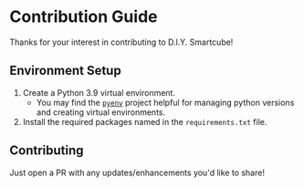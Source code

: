 # Contribution Guide

Thanks for your interest in contributing to D.I.Y. Smartcube!

## Environment Setup

1. Create a Python 3.9 virtual environment.
   - You may find the [`pyenv`](https://github.com/pyenv/pyenv) project helpful for managing python versions and creating virtual environments.
2. Install the required packages named in the `requirements.txt` file.

## Contributing

Just open a PR with any updates/enhancements you'd like to share!